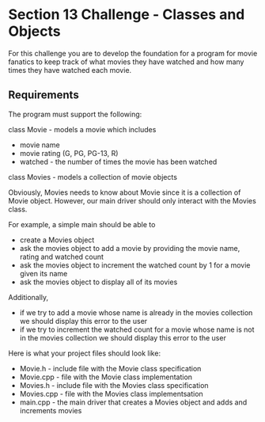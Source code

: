 # Section 13 Challenge - Classes and Objects #

For this challenge you are to develop the foundation for a program for movie fanatics to 
keep track of what movies they have watched and how many times they have watched each movie.


## Requirements ##

The program must support the following:

class Movie - models a movie which includes
-	movie name
-	movie rating (G, PG, PG-13, R)
-	watched - the number of times the movie has been watched


class Movies - models a collection of movie objects

Obviously, Movies needs to know about Movie since it is a collection of Movie object.
However, our main driver should only interact with the Movies class.

For example, a simple main should be able to 
-	create a Movies object
-	ask the movies object to add a movie by providing the movie name, rating and watched count
-	ask the movies object to increment the watched count by 1 for a movie given its name
-	ask the movies object to display all of its movies


Additionally, 
-	if we try to add a movie whose name is already in the movies collection we should 
display this error to the user
-	 if we try to increment the watched count for a movie whose name is not in the movies 
collection we should display this error to the user

Here is what your project files should look like:
-	Movie.h		-	 include file with the Movie class specification
-	Movie.cpp 	-	 file with the Movie class implementation
-	Movies.h 	- 	 include file with the Movies class specification
-	Movies.cpp  -	 file with the Movies class implementsation
-	main.cpp	-	 the main driver that creates a Movies object and adds and increments movies